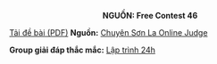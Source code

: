 **<center>NGUỒN: Free Contest 46</center>**

[Tải đề bài (PDF)](/statements/2261/NUMBER.pdf)
**Nguồn:** [Chuyên Sơn La Online Judge](http://csloj.ddns.net/)

**Group giải đáp thắc mắc:** [Lập trình 24h](https://www.facebook.com/groups/1386904321519984)